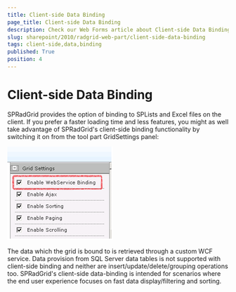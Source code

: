 ```yaml
---
title: Client-side Data Binding
page_title: Client-side Data Binding
description: Check our Web Forms article about Client-side Data Binding.
slug: sharepoint/2010/radgrid-web-part/client-side-data-binding
tags: client-side,data,binding
published: True
position: 4
---
```


# Client-side Data Binding





SPRadGrid provides the option of binding to SPLists and Excel files on the client. If you prefer a faster loading time and less features, you might as well take advantage of SPRadGrid's client-side binding functionality by switching it on from the tool part GridSettings panel:


![](images/web_service_binding.png)

The data which the grid is bound to is retrieved through a custom WCF service. Data provision from SQL Server data tables is not supported with client-side binding and neither are insert/update/delete/grouping operations too. SPRadGrid's client-side data-binding is intended for scenarios where the end user experience focuses on fast data display/filtering and sorting.
